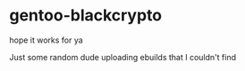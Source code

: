 # gentoo-blackcrypto
hope it works for ya

Just some random dude uploading ebuilds that I couldn't find
